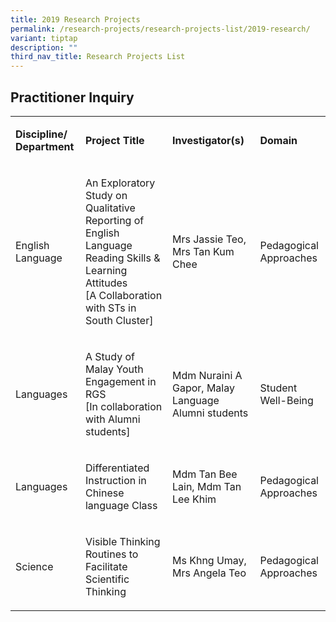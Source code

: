 ```yaml
---
title: 2019 Research Projects
permalink: /research-projects/research-projects-list/2019-research/
variant: tiptap
description: ""
third_nav_title: Research Projects List
---
```

<h2>Practitioner Inquiry</h2><table><tbody><tr><td rowspan="1" colspan="1"><p><strong>Discipline/ Department</strong></p></td><td rowspan="1" colspan="1"><p><strong>Project Title</strong></p></td><td rowspan="1" colspan="1"><p><strong>Investigator(s)</strong></p></td><td rowspan="1" colspan="1"><p><strong>Domain</strong></p></td></tr><tr><td rowspan="1" colspan="1"><p>English Language</p></td><td rowspan="1" colspan="1"><p>An Exploratory Study on Qualitative Reporting of English Language Reading Skills &amp; Learning Attitudes<br>[A Collaboration with STs in South Cluster]</p></td><td rowspan="1" colspan="1"><p>Mrs Jassie Teo, Mrs Tan Kum Chee</p></td><td rowspan="1" colspan="1"><p>Pedagogical Approaches</p></td></tr><tr><td rowspan="1" colspan="1"><p>Languages</p></td><td rowspan="1" colspan="1"><p>A Study of Malay Youth Engagement in RGS<br>[In collaboration with Alumni students]</p></td><td rowspan="1" colspan="1"><p>Mdm Nuraini A Gapor, Malay Language Alumni students</p></td><td rowspan="1" colspan="1"><p>Student Well-Being</p></td></tr><tr><td rowspan="1" colspan="1"><p>Languages</p></td><td rowspan="1" colspan="1"><p>Differentiated Instruction in Chinese language Class</p></td><td rowspan="1" colspan="1"><p>Mdm Tan Bee Lain, Mdm Tan Lee Khim</p></td><td rowspan="1" colspan="1"><p>Pedagogical Approaches</p></td></tr><tr><td rowspan="1" colspan="1"><p>Science</p></td><td rowspan="1" colspan="1"><p>Visible Thinking Routines to Facilitate Scientific Thinking</p></td><td rowspan="1" colspan="1"><p>Ms Khng Umay, Mrs Angela Teo</p></td><td rowspan="1" colspan="1"><p>Pedagogical Approaches</p></td></tr></tbody></table><p></p>